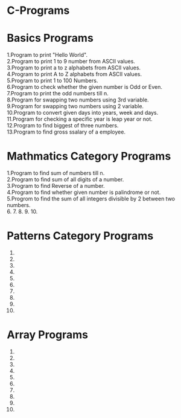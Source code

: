 # C-Programs

# Basics Programs
1.Program to print "Hello World".<br />
2.Program to print 1 to 9 number from ASCII values.<br />
3.Program to print a to z alphabets from ASCII values.<br />
4.Program to print A to Z alphabets from ASCII values.<br />
5.Program to print 1 to 100 Numbers.<br />
6.Program to check whether the given number is Odd or Even. <br />
7.Program to print the odd numbers till n.<br />
8.Program for swapping two numbers using 3rd variable.<br />
9.Program for swapping two numbers using 2 variable. <br />
10.Program to convert given days into years, week and days. <br />
11.Program for checking a specific year is leap year or not.<br />
12.Program to find biggest of three numbers.<br />
13.Program to find gross ssalary of a employee.<br />

# Mathmatics Category Programs
1.Program to find sum of numbers till n. <br />
2.Program to find sum of all digits of a number. <br />
3.Program to find Reverse of a number. <br />
4.Program to find whether given number is palindrome or not. <br />
5.Progrom to find the sum of all integers divisible by 2 between two numbers. <br />
6.
7.
8.
9.
10.


# Patterns Category Programs
1.
2. 
3.
4.
5.
6.
7.
8.
9.
10.

# Array Programs
1.
2.
3.
4.
5.
6.
7.
8.
9.
10.
